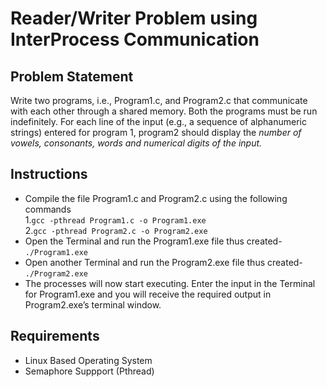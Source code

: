 # Reader/Writer Problem using InterProcess Communication

## Problem Statement

Write two programs, i.e., Program1.c, and Program2.c that communicate with
each other through a shared memory. Both the programs must be run
indefinitely. For each line of the input (e.g., a sequence of alphanumeric strings)
entered for program 1, program2 should display the *number of vowels,
consonants, words and numerical digits of the input.*

## Instructions
- Compile the file Program1.c and Program2.c using the following commands <br/>
                      1.`gcc -pthread Program1.c -o Program1.exe`<br/>
                      2.`gcc -pthread Program2.c -o Program2.exe`
- Open the Terminal and run the Program1.exe file thus created- `./Program1.exe`
- Open another Terminal and run the Program2.exe file thus created- `./Program2.exe`
- The processes will now start executing. Enter the input in the Terminal for Program1.exe and you will receive the required output in Program2.exe’s terminal window.

## Requirements
- Linux Based Operating System
- Semaphore Suppport (Pthread)
